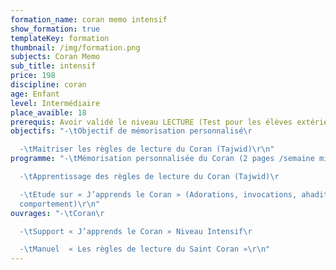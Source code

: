 ```yaml
---
formation_name: coran memo intensif
show_formation: true
templateKey: formation
thumbnail: /img/formation.png
subjects: Coran Memo
sub_title: intensif
price: 198
discipline: coran
age: Enfant
level: Intermédiaire
place_avaible: 18
prerequis: Avoir validé le niveau LECTURE (Test pour les élèves extérieur)
objectifs: "-\tObjectif de mémorisation personnalisé\r

  -\tMaitriser les règles de lecture du Coran (Tajwid)\r\n"
programme: "-\tMémorisation personnalisée du Coran (2 pages /semaine minimum)\r

  -\tApprentissage des règles de lecture du Coran (Tajwid)\r

  -\tEtude sur « J’apprends le Coran » (Adorations, invocations, ahadith,
  comportement)\r\n"
ouvrages: "-\tCoran\r

  -\tSupport « J’apprends le Coran » Niveau Intensif\r

  -\tManuel  « Les règles de lecture du Saint Coran »\r\n"
---
```


